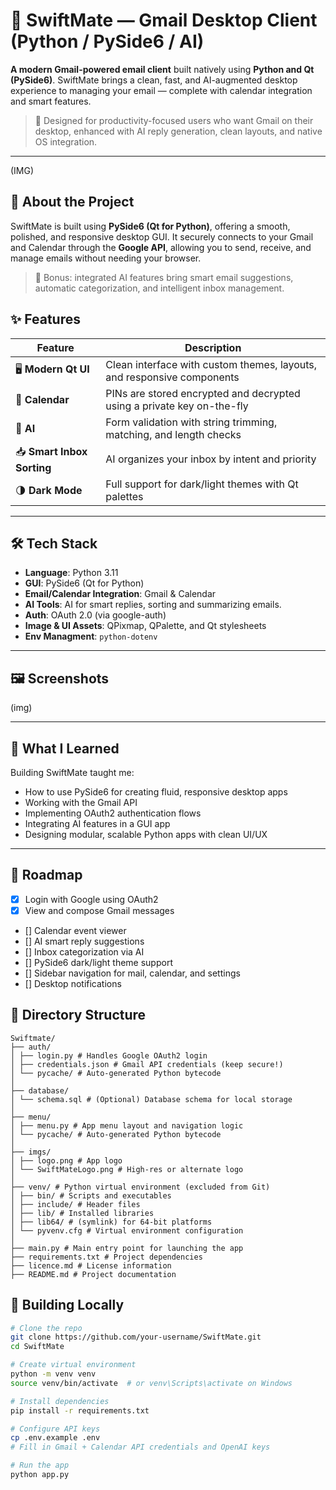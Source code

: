 # 💌 SwiftMate — Gmail Desktop Client (Python / PySide6 / AI)

**A modern Gmail-powered email client** built natively using **Python and Qt (PySide6)**. SwiftMate brings a clean, fast, and AI-augmented desktop experience to managing your email — complete with calendar integration and smart features.

> 🎯 Designed for productivity-focused users who want Gmail on their desktop, enhanced with AI reply generation, clean layouts, and native OS integration.

---

(IMG)

## 🧩 About the Project
SwiftMate is built using **PySide6 (Qt for Python)**, offering a smooth, polished, and responsive desktop GUI. It securely connects to your Gmail and Calendar through the **Google API**, allowing you to send, receive, and manage emails without needing your browser.

> 🤖 Bonus: integrated AI features bring smart email suggestions, automatic categorization, and intelligent inbox management.


## ✨ Features


| Feature                     | Description                                                                 |
|---------------------------- |-----------------------------------------------------------------------------|
| 🖥️  **Modern Qt UI**        | Clean interface with custom themes, layouts, and responsive components     |
| 📅 **Calendar**             | PINs are stored encrypted and decrypted using a private key on-the-fly     |
| 🤖 **AI**                   | Form validation with string trimming, matching, and length checks           |
| 📥 **Smart Inbox Sorting**     | AI organizes your inbox by intent and priority                                |
| 🌗 **Dark Mode**     | 	Full support for dark/light themes with Qt palettes   |


---

## 🛠 Tech Stack

- **Language**: Python 3.11
- **GUI**: PySide6 (Qt for Python)
- **Email/Calendar Integration**: Gmail & Calendar 
- **AI Tools**: AI for smart replies, sorting and summarizing emails.
- **Auth**: OAuth 2.0 (via google-auth)
- **Image & UI Assets**: QPixmap, QPalette, and Qt stylesheets
- **Env Managment**: `python-dotenv` 

---

## 🖼️ Screenshots

(img)

---

## 🧠 What I Learned

Building SwiftMate taught me:

- How to use PySide6 for creating fluid, responsive desktop apps
- Working with the Gmail API
- Implementing OAuth2 authentication flows
- Integrating AI features in a GUI app 
- Designing modular, scalable Python apps with clean UI/UX

---


## 📌 Roadmap

- [X] Login with Google using OAuth2
- [X] View and compose Gmail messages
- [] Calendar event viewer
- [] AI smart reply suggestions
- [] Inbox categorization via AI
- [] PySide6 dark/light theme support
- [] Sidebar navigation for mail, calendar, and settings
- [] Desktop notifications


## 📁 Directory Structure

```
Swiftmate/
├── auth/
│ ├── login.py # Handles Google OAuth2 login
│ ├── credentials.json # Gmail API credentials (keep secure!)
│ └── pycache/ # Auto-generated Python bytecode
│
├── database/
│ └── schema.sql # (Optional) Database schema for local storage
│
├── menu/
│ ├── menu.py # App menu layout and navigation logic
│ └── pycache/ # Auto-generated Python bytecode
│
├── imgs/
│ ├── logo.png # App logo
│ └── SwiftMateLogo.png # High-res or alternate logo
│
├── venv/ # Python virtual environment (excluded from Git)
│ ├── bin/ # Scripts and executables
│ ├── include/ # Header files
│ ├── lib/ # Installed libraries
│ ├── lib64/ # (symlink) for 64-bit platforms
│ └── pyvenv.cfg # Virtual environment configuration
│
├── main.py # Main entry point for launching the app
├── requirements.txt # Project dependencies
├── licence.md # License information
├── README.md # Project documentation
```

## 🚀 Building Locally
```bash
# Clone the repo
git clone https://github.com/your-username/SwiftMate.git
cd SwiftMate

# Create virtual environment
python -m venv venv
source venv/bin/activate  # or venv\Scripts\activate on Windows

# Install dependencies
pip install -r requirements.txt

# Configure API keys
cp .env.example .env
# Fill in Gmail + Calendar API credentials and OpenAI keys

# Run the app
python app.py
```